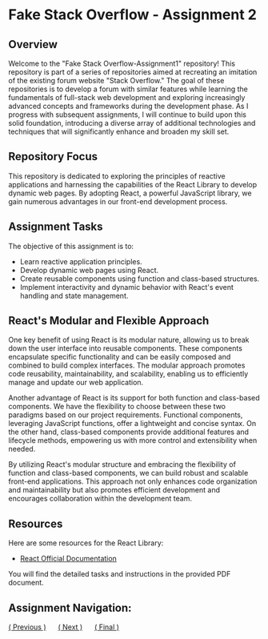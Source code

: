<h1>Fake Stack Overflow - Assignment 2</h1>

<h2>Overview</h2>
<p>Welcome to the "Fake Stack Overflow-Assignment1" repository! This repository is part of a series of repositories aimed at recreating an imitation of the existing forum website "Stack Overflow." The goal of these repositories is to develop a forum with similar features while learning the fundamentals of full-stack web development and exploring increasingly advanced concepts and frameworks during the development phase. As I progress with subsequent assignments, I will continue to build upon this solid foundation, introducing a diverse array of additional technologies and techniques that will significantly enhance and broaden my skill set.</p>

<h2>Repository Focus</h2>
<p>This repository is dedicated to exploring the principles of reactive applications and harnessing the capabilities of the React Library to develop dynamic web pages. By adopting React, a powerful JavaScript library, we gain numerous advantages in our front-end development process.</p>

<h2>Assignment Tasks</h2>
<p>The objective of this assignment is to:</p>
<ul>
    <li>Learn reactive application principles.</li>
    <li>Develop dynamic web pages using React.</li>
    <li>Create reusable components using function and class-based structures.</li>
    <li>Implement interactivity and dynamic behavior with React's event handling and state management.</li>
</ul>

<h2>React's Modular and Flexible Approach</h2>
<p>One key benefit of using React is its modular nature, allowing us to break down the user interface into reusable components. These components encapsulate specific functionality and can be easily composed and combined to build complex interfaces. The modular approach promotes code reusability, maintainability, and scalability, enabling us to efficiently manage and update our web application.</p>
<p>Another advantage of React is its support for both function and class-based components. We have the flexibility to choose between these two paradigms based on our project requirements. Functional components, leveraging JavaScript functions, offer a lightweight and concise syntax. On the other hand, class-based components provide additional features and lifecycle methods, empowering us with more control and extensibility when needed.</p>
<p>By utilizing React's modular structure and embracing the flexibility of function and class-based components, we can build robust and scalable front-end applications. This approach not only enhances code organization and maintainability but also promotes efficient development and encourages collaboration within the development team.</p>


<h2>Resources</h2>
<p>Here are some resources for the React Library:</p>
<ul>
    <li><a href="https://reactjs.org/">React Official Documentation</a></li>
</ul>


<p>You will find the detailed tasks and instructions in the provided PDF document.</p>


<h2>Assignment Navigation:</h2>
<li style="display: inline-block; margin-right: 20px;"><a href="previous_assignment_url">( Previous )</a></li>
<li style="display: inline-block; margin-right: 20px;"><a href="next_assignment_url">( Next )</a></li>
<li style="display: inline-block"><a href="final_assignment_url">( Final )</a></li>
